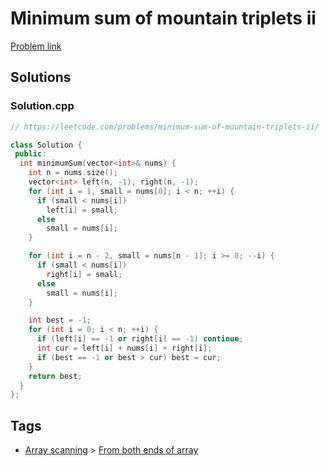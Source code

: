 # Minimum sum of mountain triplets ii

[Problem link](https://leetcode.com/problems/minimum-sum-of-mountain-triplets-ii/)

## Solutions


### Solution.cpp
```cpp
// https://leetcode.com/problems/minimum-sum-of-mountain-triplets-ii/

class Solution {
 public:
  int minimumSum(vector<int>& nums) {
    int n = nums.size();
    vector<int> left(n, -1), right(n, -1);
    for (int i = 1, small = nums[0]; i < n; ++i) {
      if (small < nums[i])
        left[i] = small;
      else
        small = nums[i];
    }

    for (int i = n - 2, small = nums[n - 1]; i >= 0; --i) {
      if (small < nums[i])
        right[i] = small;
      else
        small = nums[i];
    }

    int best = -1;
    for (int i = 0; i < n; ++i) {
      if (left[i] == -1 or right[i] == -1) continue;
      int cur = left[i] + nums[i] + right[i];
      if (best == -1 or best > cur) best = cur;
    }
    return best;
  }
};
```
## Tags

* [Array scanning](/README.md#Array_scanning) > [From both ends of array](/README.md#Array_scanning-From_both_ends_of_array)
